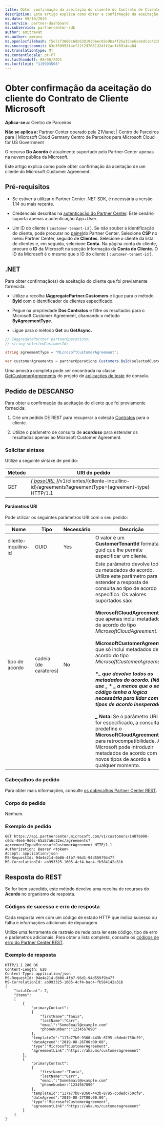```yaml
---
title: Obter confirmação da aceitação do cliente do Contrato de Cliente Microsoft
description: Este artigo explica como obter a confirmação da aceitação pelo cliente do Acordo de Cliente da Microsoft.
ms.date: 09/19/2019
ms.service: partner-dashboard
ms.subservice: partnercenter-sdk
author: amitravat
ms.author: amrava
ms.openlocfilehash: f5e71f2660c6db638193deec02e9ba4f25a35be6aabdc1c4219f63b1f3295908
ms.sourcegitcommit: 63ef5995314ef22f29768132dff2acf45914ea84
ms.translationtype: MT
ms.contentlocale: pt-PT
ms.lasthandoff: 08/06/2021
ms.locfileid: "115993508"
---
```

# <a name="get-confirmation-of-customer-acceptance-of-microsoft-customer-agreement"></a>Obter confirmação da aceitação do cliente do Contrato de Cliente Microsoft

**Aplica-se a**: Centro de Parceiros

**Não se aplica a:** Partner Center operado pela 21Vianet | Centro de Parceiros para | Microsoft Cloud Germany Centro de Parceiros para Microsoft Cloud for US Government

O recurso **Do Acordo** é atualmente suportado pelo Partner Center apenas na nuvem pública da Microsoft.

Este artigo explica como pode obter confirmação da aceitação de um cliente do Microsoft Customer Agreement.

## <a name="prerequisites"></a>Pré-requisitos

- Se estiver a utilizar o Partner Center .NET SDK, é necessária a versão 1.14 ou mais recente.

- Credenciais descritas na [autenticação do Partner Center](./partner-center-authentication.md). Este cenário suporta apenas a autenticação App+User.

- Um ID do cliente ( `customer-tenant-id` ). Se não souber a identificação do cliente, pode procurar no [painel](https://partner.microsoft.com/dashboard)do Partner Center. Selecione **CSP** no menu Partner Center, seguido de **Clientes**. Selecione o cliente da lista de clientes e, em seguida, selecione **Conta.** Na página conta do cliente, procure o **ID** da Microsoft na secção Informação da **Conta do Cliente.** O ID da Microsoft é o mesmo que o ID do cliente ( `customer-tenant-id` ).

## <a name="net"></a>.NET

Para obter confirmação(s) de aceitação do cliente que foi previamente fornecida:

- Utilize a recolha **IAggregatePartner.Customers** e ligue para o método **ById** com o identificador de clientes especificado.

- Pegue na propriedade **Dos Contratos** e filtre os resultados para o Microsoft Customer Agreement, chamando o método **ByAgreementType.**

- Ligue para o método **Get** ou **GetAsync.**

```csharp
// IAggregatePartner partnerOperations;
// string selectedCustomerId;

string agreementType = "MicrosoftCustomerAgreement";

var customerAgreements = partnerOperations.Customers.ById(selectedCustomerId).Agreements.ByAgreementType(agreementType).Get();
```

Uma amostra completa pode ser encontrada na classe [GetCustomerAgreements](https://github.com/PartnerCenterSamples/Partner-Center-SDK-Samples/blob/master/Source/Partner%20Center%20SDK%20Samples/Agreements/GetCustomerAgreements.cs) do projeto de [aplicações de teste](https://github.com/PartnerCenterSamples/Partner-Center-SDK-Samples) de consola.

## <a name="rest-request"></a>Pedido de DESCANSO

Para obter a confirmação da aceitação do cliente que foi previamente fornecida:

1. Crie um pedido DE REST para recuperar a coleção [Contratos](./agreement-resources.md) para o cliente.

2. Utilize o parâmetro de consulta de **acordoso** para estender os resultados apenas ao Microsoft Customer Agreement.

### <a name="request-syntax"></a>Solicitar sintaxe

Utilize a seguinte sintaxe de pedido:

| Método | URI do pedido                                                                                      |
|--------|--------------------------------------------------------------------------------------------------|
| GET    | [*\{ baseURL \}*](partner-center-rest-urls.md)/v1/clientes/{cliente-inquilino-id}/agreements?agreementType={agreement-type} HTTP/1.1 |

#### <a name="uri-parameters"></a>Parâmetros URI

Pode utilizar os seguintes parâmetros URI com o seu pedido:

| Nome             | Tipo | Necessário | Descrição                                                                               |
|------------------|------|----------|-------------------------------------------------------------------------------------------|
| cliente-inquilino-id | GUID | Yes | O valor é um **CustomerTenantId** formatado guid que lhe permite especificar um cliente. |
| tipo de acordo | cadeia (de carateres) | No | Este parâmetro devolve todos os metadados do acordo. Utilize este parâmetro para estender a resposta de consulta ao tipo de acordo específico. Os valores suportados são: <br/><br/> **MicrosoftCloudAgreement** que apenas inclui metadados de acordo do tipo *MicrosoftCloudAgreement*.<br/><br/> **MicrosoftCustomerAgreement** que só inclui metadados de acordo do tipo *MicrosoftCustomerAgreement*.<br/><br/> **\**_ que devolve todos os metadados do acordo. (Não use _* \* *_ a menos que o seu código tenha a lógica necessária para lidar com tipos de acordo inesperados.) <br/> <br/> _* Nota:** Se o parâmetro URI não for especificado, a consulta predefine o **MicrosoftCloudAgreement** para retrocompatibilidade. A Microsoft pode introduzir metadados de acordo com novos tipos de acordo a qualquer momento.  |

### <a name="request-headers"></a>Cabeçalhos do pedido

Para obter mais informações, consulte [os cabeçalhos Partner Center REST](headers.md).

### <a name="request-body"></a>Corpo do pedido

Nenhum.

### <a name="request-example"></a>Exemplo de pedido

```http
GET https://api.partnercenter.microsoft.com/v1/customers/14876998-c0dc-46e6-9d0c-65a57a6c32ec/agreements?agreementType=MicrosoftCustomerAgreement HTTP/1.1
Authorization: Bearer <token>
Accept: application/json
MS-RequestId: 94e4e214-6b06-4fb7-96d1-94d559f9b47f
MS-CorrelationId: ab993325-1605-4cf4-bac4-fb584142a31b
```

## <a name="rest-response"></a>Resposta do REST

Se for bem sucedido, este método devolve uma recolha de recursos do **Acordo** no organismo de resposta.

### <a name="response-success-and-error-codes"></a>Códigos de sucesso e erro de resposta

Cada resposta vem com um código de estado HTTP que indica sucesso ou falha e informações adicionais de depuragem.

Utilize uma ferramenta de rastreio de rede para ler este código, tipo de erro e parâmetros adicionais. Para obter a lista completa, consulte os [códigos de erro do Partner Center REST](error-codes.md).

### <a name="response-example"></a>Exemplo de resposta

```http
HTTP/1.1 200 OK
Content-Length: 620
Content-Type: application/json
MS-RequestId: 94e4e214-6b06-4fb7-96d1-94d559f9b47f
MS-CorrelationId: ab993325-1605-4cf4-bac4-fb584142a31b
{
    "totalCount": 2,
    "items":
    [
        {
            "primaryContact":
            {
                "firstName":"Tania",
                "lastName":"Carr",
                "email":"SomeEmail@example.com"
                "phoneNumber":"1234567890"
            },
            "templateId":"117a77b0-9360-443b-8795-c6dedc750cf9",
            "dateAgreed":"2019-08-26T00:00:00",
            "type":"MicrosoftCustomerAgreement",
            "agreementLink":"https://aka.ms/customeragreement"
        },
        {
            "primaryContact":
            {
                "firstName":"Tania",
                "lastName":"Carr",
                "email":"SomeEmail@example.com"
                "phoneNumber:"1234567890"
            },
            "templateId":"117a77b0-9360-443b-8795-c6dedc750cf9",
            "dateAgreed":"2019-08-27T00:00:00",
            "type":"MicrosoftCustomerAgreement",
            "agreementLink":"https://aka.ms/customeragreement"
        }
    ]
}
```
